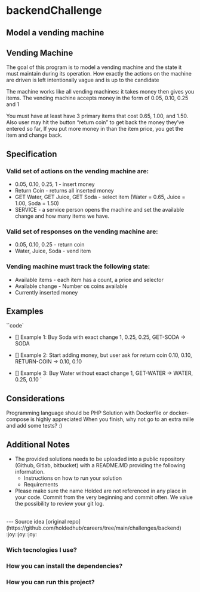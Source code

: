 # backendChallenge
## Model a vending machine


## Vending Machine
The goal of this program is to model a vending machine and the state it must maintain during its operation. How exactly the actions on the machine are driven is left intentionally vague and is up to the candidate

The machine works like all vending machines: it takes money then gives you items. The vending machine accepts money in the form of 0.05, 0.10, 0.25 and 1

You must have at least have 3 primary items that cost 0.65, 1.00, and 1.50. Also user may hit the button “return coin” to get back the money they’ve entered so far, If you put more money in than the item price, you get the item and change back.

## Specification
### Valid set of actions on the vending machine are:
- 0.05, 0.10, 0.25, 1 - insert money
- Return Coin - returns all inserted money
- GET Water, GET Juice, GET Soda - select item (Water = 0.65, Juice = 1.00, Soda = 1.50)
- SERVICE - a service person opens the machine and set the available change and how many items we have.
### Valid set of responses on the vending machine are:
- 0.05, 0.10, 0.25 - return coin
- Water, Juice, Soda - vend item
### Vending machine must track the following state:
- Available items - each item has a count, a price and selector
- Available change - Number os coins available
- Currently inserted money
## Examples
``code`
- [] Example 1: Buy Soda with exact change
1, 0.25, 0.25, GET-SODA
-> SODA

- [] Example 2: Start adding money, but user ask for return coin
0.10, 0.10, RETURN-COIN
-> 0.10, 0.10

- [] Example 3: Buy Water without exact change
1, GET-WATER
-> WATER, 0.25, 0.10 `
## Considerations
Programming language should be PHP
Solution with Dockerfile or docker-compose is highly appreciated
When you finish, why not go to an extra mille and add some tests? :)
## Additional Notes
- The provided solutions needs to be uploaded into a public repository (Github, Gitlab, bitbucket) with a README.MD providing the following information.
  - Instructions on how to run your solution
  - Requirements
- Please make sure the name Holded are not referenced in any place in your code.
Commit from the very beginning and commit often. We value the possibility to review your git log.
<br>
---
Source idea [original repo](https://github.com/holdedhub/careers/tree/main/challenges/backend) :joy::joy::joy:

### Wich tecnologies I use?
### How you can install the dependencies?
### How you can run this project?
